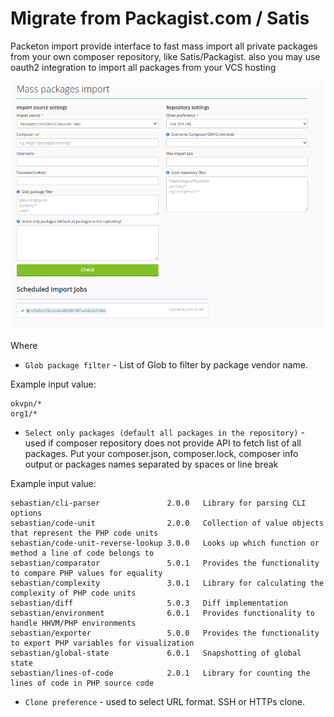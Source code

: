 # Migrate from Packagist.com / Satis

Packeton import provide interface to fast mass import all private packages from your own composer repository, 
like Satis/Packagist. also you may use oauth2 integration to import all packages from your VCS hosting

[![import](../img/import.png)](../img/import.png)

Where

- `Glob package filter` - List of Glob to filter by package vendor name.

Example input value:

```
okvpn/*
org1/*
```

- `Select only packages (default all packages in the repository)` - used if composer repository does not provide API to fetch list of all packages. 
Put your composer.json, composer.lock, composer info output or packages names separated by spaces or line break

Example input value:

```
sebastian/cli-parser               2.0.0   Library for parsing CLI options
sebastian/code-unit                2.0.0   Collection of value objects that represent the PHP code units
sebastian/code-unit-reverse-lookup 3.0.0   Looks up which function or method a line of code belongs to
sebastian/comparator               5.0.1   Provides the functionality to compare PHP values for equality
sebastian/complexity               3.0.1   Library for calculating the complexity of PHP code units
sebastian/diff                     5.0.3   Diff implementation
sebastian/environment              6.0.1   Provides functionality to handle HHVM/PHP environments
sebastian/exporter                 5.0.0   Provides the functionality to export PHP variables for visualization
sebastian/global-state             6.0.1   Snapshotting of global state
sebastian/lines-of-code            2.0.1   Library for counting the lines of code in PHP source code
```

- `Clone preference` - used to select URL format. SSH or HTTPs clone.

